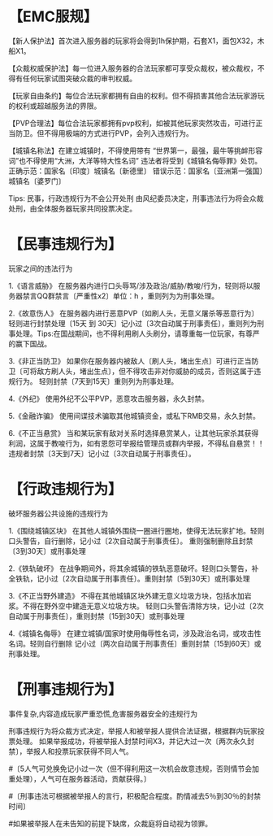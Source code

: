 # 【EMC服规】
【新人保护法】首次进入服务器的玩家将会得到1h保护期，石套X1，面包X32，木船X1。

【众裁权威保护法】每一位进入服务器的合法玩家都可享受众裁权，被众裁权，不得有任何玩家试图突破众裁的审判权威。

【玩家自由条约】每位合法玩家都拥有自由的权利。但不得损害其他合法玩家游玩的权利或超越服务法的界限。

【PVP合理法】每位合法玩家都拥有pvp权利，如被其他玩家突然攻击，可进行正当防卫。但不得用极端的方式进行PVP，会列入违规行为。

【城镇名称法】在建立城镇时，不得使用带有 “世界第一，最强，最牛等挑衅形容词”也不得使用“大洲，大洋等特大性名词”
违法者将受到《城镇名侮辱罪》处罚。
正确示范：国家名〔印度〕城镇名〔新德里〕
错误示范：国家名〔亚洲第一强国〕城镇名〔婆罗门〕

Tips: 民事，行政违规行为不会公开处刑 由风纪委员决定，刑事违法行为将会众裁处刑，由全体服务器玩家共同投票决定。 

# 【民事违规行为】
玩家之间的违法行为

1.《语言威胁》
在服务器内进行口头辱骂/涉及政治/威胁/教唆/行为，轻则将以服务器禁言QQ群禁言〔严重性x2〕单位：h   ，重则列为为刑事处理。

2.《故意伤人》
在服务器内进行恶意PVP〔如刷人头，无意义屠杀等恶意行为〕轻则进行封禁处理〔15天 到 30天〕记小过〔3次自动属于刑事责任〕，重则列为刑事处理。Tips:在国战期间，也不得利用刷人头刷分，请尊重每一位玩家，有尊严的赢下国战。

3.《非正当防卫》
如果你在服务器内被敌人〔刷人头，堵出生点〕可进行正当防卫〔可将敌方刷人头，堵出生点〕，但不得攻击非对你威胁的成员，否则这属于违规行为。 轻则封禁〔7天到15天〕重则列为刑事处理。

4.《外纪》
使用外纪不公平PVP，恶意攻击服务器，永久封禁。

5.《金融诈骗》
使用间谍技术骗取其他城镇资金，或私下RMB交易，永久封禁。

6.《不正当悬赏》
当和某玩家有敌对关系时选择悬赏某人，让其他玩家杀其获得利润，这属于教唆行为，如有恩怨可举报给管理员或群内举报，不得私自悬赏！！ 违规者封禁〔3天到7天〕记小过〔3次自动属于刑事责任〕。
# 【行政违规行为】
破坏服务器公共设施的违规行为

1.《围绕城镇区块》
在其他人城镇外围绕一圈进行圈地，使得无法玩家扩地。轻则
口头警告，自行删除，记小过〔2次自动属于刑事责任〕。 重则强制删除且封禁〔3到30天〕或刑事处理

2.《铁轨破坏》
在战争期间外，将其余城镇的铁轨恶意破坏。轻则口头警告，补全铁轨，记小过〔2次自动属于刑事责任〕。重则封禁〔5到30天〕或刑事处理

3.《不正当野外建造》
不得在其他城镇区块外建无意义垃圾方块，包括水加岩浆。不得在野外空中建造无意义垃圾方块。 轻则口头警告清除方块，记小过〔2次自动属于刑事责任〕，重则封禁〔15到30天〕或刑事处理

4.《城镇名侮辱》
在建立城镇/国家时使用侮辱性名词，涉及政治名词，或攻击性名词。轻则自行删除 记小过〔两次自动属于刑事责任〕重则封禁〔15到60天〕或刑事处理。

# 【刑事违规行为】
事件复杂,内容造成玩家严重恐慌,危害服务器安全的违规行为

刑事违规行为将众裁方式决定，举报人和被举报人提供合法证据，根据群内玩家投票处理。
如果举报成功，将被举报人封禁时间X3，并记大过一次〔两次永久封禁〕，举报人和投票玩家获得不同人气。

#〔5人气可兑换免记小过一次（但不得利用这一次机会故意违规，否则情节会加重处理），人气可在服务器活动，贡献获得。〕

#〔刑事违法可根据被举报人的言行，积极配合程度。酌情减去5％到30％的封禁时间〕

#如果被举报人在未告知的前提下缺席，众裁庭将自动视为领罪。 
